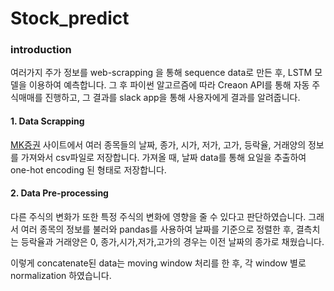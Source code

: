 # Stock_predict

### introduction

여러가지 주가 정보를 web-scrapping 을 통해 sequence data로 만든 후, LSTM 모델을 이용하여 예측합니다. 그 후 파이썬 알고르즘에 따라 Creaon API를 통해 자동 주식매매를 진행하고, 그 결과를 slack app을 통해 사용자에게 결과를 알려줍니다.



#### 1. Data Scrapping

<a href = https://vip.mk.co.kr/newSt/price/daily.php>MK증권<a> 사이트에서 여러 종목들의 날짜, 종가, 시가, 저가, 고가, 등락율, 거래양의 정보를 가져와서 csv파일로 저장합니다. 가져올 때, 날짜 data를 통해 요일을 추출하여 one-hot encoding 된 형태로 저장합니다.



#### 2. Data Pre-processing

 다른 주식의 변화가 또한 특정 주식의 변화에 영향을 줄 수 있다고 판단하였습니다. 그래서 여러 종목의 정보를 불러와 pandas를 사용하여 날짜를 기준으로 정렬한 후, 결측치는 등락율과 거래양은 0, 종가,시가,저가,고가의 경우는 이전 날짜의 종가로 채웠습니다.

 이렇게 concatenate된 data는 moving window 처리를 한 후, 각 window 별로 normalization 하였습니다.
